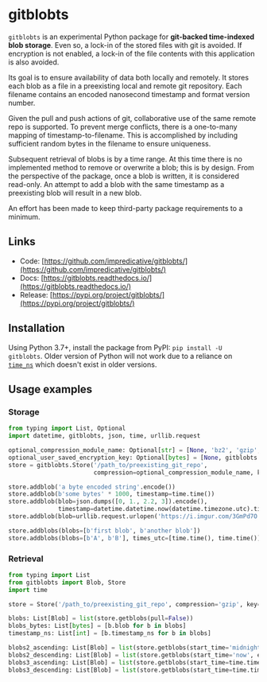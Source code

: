 # gitblobts

`gitblobts` is an experimental Python package for **git-backed time-indexed blob storage**.
Even so, a lock-in of the stored files with git is avoided.
If encryption is not enabled, a lock-in of the file contents with this application is also avoided.

Its goal is to ensure availability of data both locally and remotely.
It stores each blob as a file in a preexisting local and remote git repository.
Each filename contains an encoded nanosecond timestamp and format version number.

Given the pull and push actions of git, collaborative use of the same remote repo is supported.
To prevent merge conflicts, there is a one-to-many mapping of timestamp-to-filename.
This is accomplished by including sufficient random bytes in the filename to ensure uniqueness.

Subsequent retrieval of blobs is by a time range.
At this time there is no implemented method to remove or overwrite a blob; this is by design.
From the perspective of the package, once a blob is written, it is considered read-only.
An attempt to add a blob with the same timestamp as a preexisting blob will result in a new blob.

An effort has been made to keep third-party package requirements to a minimum.

## Links
* Code: [https://github.com/impredicative/gitblobts/](https://github.com/impredicative/gitblobts/)
* Docs: [https://gitblobts.readthedocs.io/](https://gitblobts.readthedocs.io/)
* Release: [https://pypi.org/project/gitblobts/](https://pypi.org/project/gitblobts/)

## Installation
Using Python 3.7+, install the package from PyPI: `pip install -U gitblobts`.
Older version of Python will not work due to a reliance on
[`time_ns`](https://docs.python.org/3/library/time.html#time.time_ns) which doesn't exist in older versions.

## Usage examples

### Storage
```python
from typing import List, Optional
import datetime, gitblobts, json, time, urllib.request

optional_compression_module_name: Optional[str] = [None, 'bz2', 'gzip', 'lzma'][2]
optional_user_saved_encryption_key: Optional[bytes] = [None, gitblobts.generate_key()][1]
store = gitblobts.Store('/path_to/preexisting_git_repo',
                        compression=optional_compression_module_name, key=optional_user_saved_encryption_key)

store.addblob('a byte encoded string'.encode())
store.addblob(b'some bytes' * 1000, timestamp=time.time())
store.addblob(blob=json.dumps([0, 1., 2.2, 3]).encode(),
              timestamp=datetime.datetime.now(datetime.timezone.utc).timestamp())
store.addblob(blob=urllib.request.urlopen('https://i.imgur.com/3GmPd7O.png').read())

store.addblobs(blobs=[b'first blob', b'another blob'])
store.addblobs(blobs=[b'A', b'B'], times_utc=[time.time(), time.time()])
```

### Retrieval
```python
from typing import List
from gitblobts import Blob, Store
import time

store = Store('/path_to/preexisting_git_repo', compression='gzip', key=b'JVGmuw3wRntCc7dcQHJ5q1noUs62ydR0Nw8HpyllKn8=')

blobs: List[Blob] = list(store.getblobs(pull=False))
blobs_bytes: List[bytes] = [b.blob for b in blobs]
timestamp_ns: List[int] = [b.timestamp_ns for b in blobs]

blobs2_ascending: List[Blob] = list(store.getblobs(start_time='midnight yesterday', end_time='now'))
blobs2_descending: List[Blob] = list(store.getblobs(start_time='now', end_time='midnight yesterday', pull=True))
blobs3_ascending: List[Blob] = list(store.getblobs(start_time=time.time() - 86400, end_time=time.time(), pull=True))
blobs3_descending: List[Blob] = list(store.getblobs(start_time=time.time(), end_time=time.time() - 86400))
```

<!--
## Wish list
* Add tests, also refactoring the code to be more testable.
* Considering organizing blobs into directory structure: YYYY/MM/DD/HH
* Support asyncio or avoiding waiting for commit+push.
* Support label/key/name/hash as filenames as an alternative to timestamp.
* Support sharding across multiple repos.
-->